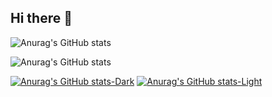 ## Hi there 👋

![Anurag's GitHub stats](https://github-readme-stats.vercel.app/api?username=Dadaisuk1&show_icons=true&theme=transparent)

![Anurag's GitHub stats](https://github-readme-stats.vercel.app/api?username=Dadaisuk1&show_icons=true&bg_color=00000000)

[![Anurag's GitHub stats-Dark](https://github-readme-stats.vercel.app/api?username=Dadaisuk1&show_icons=true&theme=dark#gh-dark-mode-only)](https://github.com/anuraghazra/github-readme-stats#gh-dark-mode-only)
[![Anurag's GitHub stats-Light](https://github-readme-stats.vercel.app/api?username=Dadaisuk1&show_icons=true&theme=default#gh-light-mode-only)](https://github.com/anuraghazra/github-readme-stats#gh-light-mode-only)
